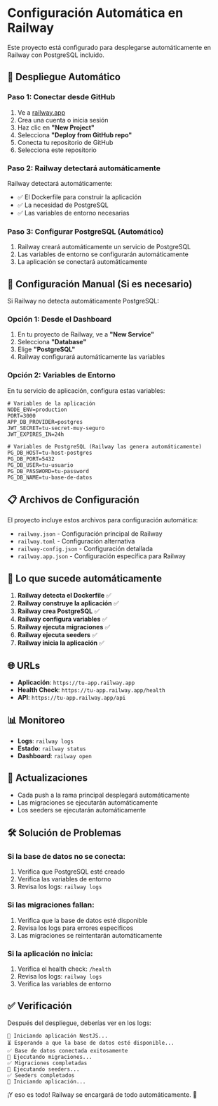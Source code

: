 # Configuración Automática en Railway

Este proyecto está configurado para desplegarse automáticamente en Railway con PostgreSQL incluido.

## 🚀 Despliegue Automático

### Paso 1: Conectar desde GitHub
1. Ve a [railway.app](https://railway.app)
2. Crea una cuenta o inicia sesión
3. Haz clic en **"New Project"**
4. Selecciona **"Deploy from GitHub repo"**
5. Conecta tu repositorio de GitHub
6. Selecciona este repositorio

### Paso 2: Railway detectará automáticamente
Railway detectará automáticamente:
- ✅ El Dockerfile para construir la aplicación
- ✅ La necesidad de PostgreSQL
- ✅ Las variables de entorno necesarias

### Paso 3: Configurar PostgreSQL (Automático)
1. Railway creará automáticamente un servicio de PostgreSQL
2. Las variables de entorno se configurarán automáticamente
3. La aplicación se conectará automáticamente

## 🔧 Configuración Manual (Si es necesario)

Si Railway no detecta automáticamente PostgreSQL:

### Opción 1: Desde el Dashboard
1. En tu proyecto de Railway, ve a **"New Service"**
2. Selecciona **"Database"**
3. Elige **"PostgreSQL"**
4. Railway configurará automáticamente las variables

### Opción 2: Variables de Entorno
En tu servicio de aplicación, configura estas variables:

```env
# Variables de la aplicación
NODE_ENV=production
PORT=3000
APP_DB_PROVIDER=postgres
JWT_SECRET=tu-secret-muy-seguro
JWT_EXPIRES_IN=24h

# Variables de PostgreSQL (Railway las genera automáticamente)
PG_DB_HOST=tu-host-postgres
PG_DB_PORT=5432
PG_DB_USER=tu-usuario
PG_DB_PASSWORD=tu-password
PG_DB_NAME=tu-base-de-datos
```

## 📋 Archivos de Configuración

El proyecto incluye estos archivos para configuración automática:

- `railway.json` - Configuración principal de Railway
- `railway.toml` - Configuración alternativa
- `railway-config.json` - Configuración detallada
- `railway.app.json` - Configuración específica para Railway

## 🎯 Lo que sucede automáticamente

1. **Railway detecta el Dockerfile** ✅
2. **Railway construye la aplicación** ✅
3. **Railway crea PostgreSQL** ✅
4. **Railway configura variables** ✅
5. **Railway ejecuta migraciones** ✅
6. **Railway ejecuta seeders** ✅
7. **Railway inicia la aplicación** ✅

## 🌐 URLs

- **Aplicación**: `https://tu-app.railway.app`
- **Health Check**: `https://tu-app.railway.app/health`
- **API**: `https://tu-app.railway.app/api`

## 📊 Monitoreo

- **Logs**: `railway logs`
- **Estado**: `railway status`
- **Dashboard**: `railway open`

## 🔄 Actualizaciones

- Cada push a la rama principal desplegará automáticamente
- Las migraciones se ejecutarán automáticamente
- Los seeders se ejecutarán automáticamente

## 🛠️ Solución de Problemas

### Si la base de datos no se conecta:
1. Verifica que PostgreSQL esté creado
2. Verifica las variables de entorno
3. Revisa los logs: `railway logs`

### Si las migraciones fallan:
1. Verifica que la base de datos esté disponible
2. Revisa los logs para errores específicos
3. Las migraciones se reintentarán automáticamente

### Si la aplicación no inicia:
1. Verifica el health check: `/health`
2. Revisa los logs: `railway logs`
3. Verifica las variables de entorno

## ✅ Verificación

Después del despliegue, deberías ver en los logs:

```
🚀 Iniciando aplicación NestJS...
⏳ Esperando a que la base de datos esté disponible...
✅ Base de datos conectada exitosamente
🔄 Ejecutando migraciones...
✅ Migraciones completadas
🌱 Ejecutando seeders...
✅ Seeders completados
🚀 Iniciando aplicación...
```

¡Y eso es todo! Railway se encargará de todo automáticamente. 🎉 